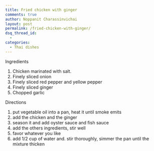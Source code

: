 ```yaml
---
title: Fried chicken with ginger
comments: true
author: Noppanit Charassinvichai
layout: post
permalink: /fried-chicken-with-ginger/
dsq_thread_id:
  - 
categories:
  - Thai dishes
---
```

Ingredients

1. Chicken marinated with salt.  
2. Finely sliced onion  
3. Finely sliced red pepper and yellow pepper  
4. Finely sliced ginger  
5. Chopped garlic

Directions

1. put vegetable oil into a pan, heat it until smoke emits  
2. add the chicken and the ginger  
3. season it and add oyster sauce and fish sauce  
4. add the others ingredients, stir well  
5. favor whatever you like  
6. add 1/2 cup of water and. stir thoroughly, simmer the pan until the mixture thicken
